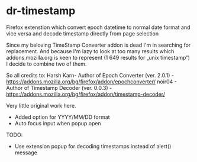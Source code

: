 # dr-timestamp
Firefox extenstion which convert epoch datetime to normal date format and vice versa and decode timestamp directly from page selection

Since my beloving TimeStamp Converter addon is dead I'm in searching for replacement. And because I'm lazy to look at too many results which addons.mozilla.org is keen to represent (1 649 results for „unix timestamp“) I decide to combine two of them.

So all credits to:
Harsh Karn- Author of Epoch Converter (ver. 2.0.1) - https://addons.mozilla.org/bg/firefox/addon/epochconverter/
noir04 - Author of Timestamp Decoder (ver. 0.0.3) - https://addons.mozilla.org/bg/firefox/addon/timestamp-decoder/

Very little original work here.

* Added option for YYYY/MM/DD format
* Auto focus input when popup open

TODO:
* Use extension popup for decoding timestamps instead of alert() message
